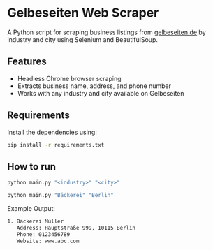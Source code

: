 # Gelbeseiten Web Scraper

A Python script for scraping business listings from [gelbeseiten.de](https://www.gelbeseiten.de) by industry and city using Selenium and BeautifulSoup.

## Features

- Headless Chrome browser scraping
- Extracts business name, address, and phone number
- Works with any industry and city available on Gelbeseiten

## Requirements

Install the dependencies using:

```bash
pip install -r requirements.txt
```

## How to run
```bash
python main.py "<industry>" "<city>"
```
```bash
python main.py "Bäckerei" "Berlin"
```
Example Output:
```bash
1. Bäckerei Müller
   Address: Hauptstraße 999, 10115 Berlin
   Phone: 0123456789
   Website: www.abc.com

